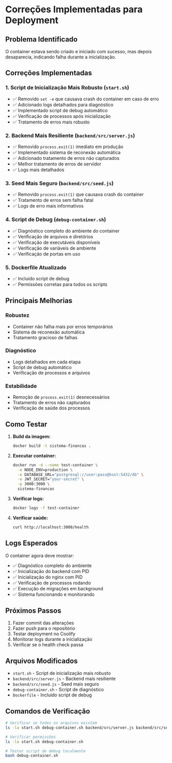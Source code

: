 # Correções Implementadas para Deployment

## Problema Identificado
O container estava sendo criado e iniciado com sucesso, mas depois desaparecia, indicando falha durante a inicialização.

## Correções Implementadas

### 1. **Script de Inicialização Mais Robusto (`start.sh`)**
- ✅ Removido `set -e` que causava crash do container em caso de erro
- ✅ Adicionado logs detalhados para diagnóstico
- ✅ Implementado script de debug automático
- ✅ Verificação de processos após inicialização
- ✅ Tratamento de erros mais robusto

### 2. **Backend Mais Resiliente (`backend/src/server.js`)**
- ✅ Removido `process.exit(1)` imediato em produção
- ✅ Implementado sistema de reconexão automática
- ✅ Adicionado tratamento de erros não capturados
- ✅ Melhor tratamento de erros de servidor
- ✅ Logs mais detalhados

### 3. **Seed Mais Seguro (`backend/src/seed.js`)**
- ✅ Removido `process.exit(1)` que causava crash do container
- ✅ Tratamento de erros sem falha fatal
- ✅ Logs de erro mais informativos

### 4. **Script de Debug (`debug-container.sh`)**
- ✅ Diagnóstico completo do ambiente do container
- ✅ Verificação de arquivos e diretórios
- ✅ Verificação de executáveis disponíveis
- ✅ Verificação de variáveis de ambiente
- ✅ Verificação de portas em uso

### 5. **Dockerfile Atualizado**
- ✅ Incluído script de debug
- ✅ Permissões corretas para todos os scripts

## Principais Melhorias

### **Robustez**
- Container não falha mais por erros temporários
- Sistema de reconexão automática
- Tratamento gracioso de falhas

### **Diagnóstico**
- Logs detalhados em cada etapa
- Script de debug automático
- Verificação de processos e arquivos

### **Estabilidade**
- Remoção de `process.exit(1)` desnecessários
- Tratamento de erros não capturados
- Verificação de saúde dos processos

## Como Testar

1. **Build da imagem:**
   ```bash
   docker build -t sistema-financas .
   ```

2. **Executar container:**
   ```bash
   docker run -d --name test-container \
     -e NODE_ENV=production \
     -e DATABASE_URL="postgresql://user:pass@host:5432/db" \
     -e JWT_SECRET="your-secret" \
     -p 3000:3000 \
     sistema-financas
   ```

3. **Verificar logs:**
   ```bash
   docker logs -f test-container
   ```

4. **Verificar saúde:**
   ```bash
   curl http://localhost:3000/health
   ```

## Logs Esperados

O container agora deve mostrar:
- ✅ Diagnóstico completo do ambiente
- ✅ Inicialização do backend com PID
- ✅ Inicialização do nginx com PID
- ✅ Verificação de processos rodando
- ✅ Execução de migrações em background
- ✅ Sistema funcionando e monitorando

## Próximos Passos

1. Fazer commit das alterações
2. Fazer push para o repositório
3. Testar deployment no Coolify
4. Monitorar logs durante a inicialização
5. Verificar se o health check passa

## Arquivos Modificados

- `start.sh` - Script de inicialização mais robusto
- `backend/src/server.js` - Backend mais resiliente
- `backend/src/seed.js` - Seed mais seguro
- `debug-container.sh` - Script de diagnóstico
- `Dockerfile` - Incluído script de debug

## Comandos de Verificação

```bash
# Verificar se todos os arquivos existem
ls -la start.sh debug-container.sh backend/src/server.js backend/src/seed.js

# Verificar permissões
ls -la start.sh debug-container.sh

# Testar script de debug localmente
bash debug-container.sh
```
